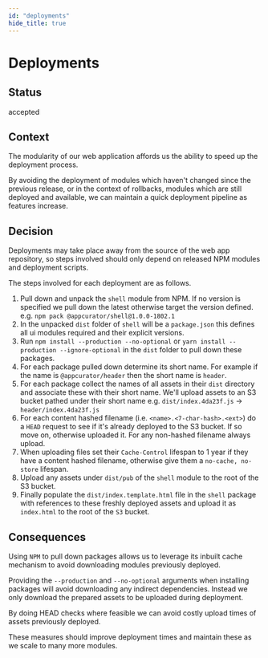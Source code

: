 ```yaml
---
id: "deployments"
hide_title: true
---
```


# Deployments

## Status

accepted

## Context

The modularity of our web application affords us the ability to speed up the deployment process.

By avoiding the deployment of modules which haven't changed since the previous release, or in the
context of rollbacks, modules which are still deployed and available, we can maintain a quick
deployment pipeline as features increase.

## Decision

Deployments may take place away from the source of the web app repository, so steps involved should
only depend on released NPM modules and deployment scripts.

The steps involved for each deployment are as follows.

1.  Pull down and unpack the `shell` module from NPM. If no version is specified we pull down the
    latest otherwise target the version defined. e.g. `npm pack @appcurator/shell@1.0.0-1802.1`
1.  In the unpacked `dist` folder of `shell` will be a `package.json` this defines all ui modules
    required and their explicit versions.
1.  Run `npm install --production --no-optional` or `yarn install --production --ignore-optional` in
    the `dist` folder to pull down these packages.
1.  For each package pulled down determine its short name. For example if the name is
    `@appcurator/header` then the short name is `header`.
1.  For each package collect the names of all assets in their `dist` directory and associate these
    with their short name. We'll upload assets to an S3 bucket pathed under their short name e.g.
    `dist/index.4da23f.js` -> `header/index.4da23f.js`
1.  For each content hashed filename (i.e. `<name>.<7-char-hash>.<ext>`) do a `HEAD` request to see
    if it's already deployed to the S3 bucket. If so move on, otherwise uploaded it. For any
    non-hashed filename always upload.
1.  When uploading files set their `Cache-Control` lifespan to 1 year if they have a content hashed
    filename, otherwise give them a `no-cache, no-store` lifespan.
1.  Upload any assets under `dist/pub` of the `shell` module to the root of the S3 bucket.
1.  Finally populate the `dist/index.template.html` file in the `shell` package with references to
    these freshly deployed assets and upload it as `index.html` to the root of the `S3` bucket.

## Consequences

Using `NPM` to pull down packages allows us to leverage its inbuilt cache mechanism to avoid
downloading modules previously deployed.

Providing the `--production` and `--no-optional` arguments when installing packages will avoid
downloading any indirect dependencies. Instead we only download the prepared assets to be uploaded
during deployment.

By doing HEAD checks where feasible we can avoid costly upload times of assets previously deployed.

These measures should improve deployment times and maintain these as we scale to many more modules.
